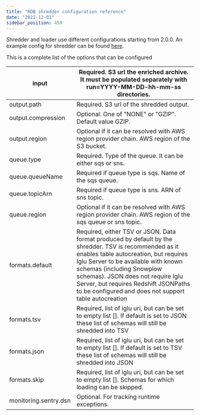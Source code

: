 ```yaml
---
title: "RDB shredder configuration reference"
date: "2021-12-01"
sidebar_position: 450
---
```


Shredder and loader use different configurations starting from 2.0.0. An example config for shredder can be found [here](https://github.com/snowplow/snowplow-rdb-loader/blob/2.0.0/config/shredder.batch.config.reference.hocon).

This is a complete list of the options that can be configured

| input                 | Required. S3 url the enriched archive. It must be populated separately with run=YYYY-MM-DD-hh-mm-ss directories.                                                                                                                                                                                                                                          |
|-----------------------|-----------------------------------------------------------------------------------------------------------------------------------------------------------------------------------------------------------------------------------------------------------------------------------------------------------------------------------------------------------|
| output.path           | Required. S3 url of the shredded output.                                                                                                                                                                                                                                                                                                                  |
| output.compression    | Optional. One of "NONE" or "GZIP". Default value GZIP.                                                                                                                                                                                                                                                                                                    |
| output.region         | Optional if it can be resolved with AWS region provider chain. AWS region of the S3 bucket.                                                                                                                                                                                                                                                               |
| queue.type            | Required. Type of the queue. It can be either sqs or sns.                                                                                                                                                                                                                                                                                                 |
| queue.queueName       | Required if queue type is sqs. Name of the sqs queue.                                                                                                                                                                                                                                                                                                     |
| queue.topicArn        | Required if queue type is sns. ARN of sns topic.                                                                                                                                                                                                                                                                                                          |
| queue.region          | Optional if it can be resolved with AWS region provider chain. AWS region of the sqs queue or sns topic.                                                                                                                                                                                                                                                  |
| formats.default       | Required, either TSV or JSON. Data format produced by default by the shredder. TSV is recommended as it enables table autocreation, but requires Iglu Server to be available with known schemas (including Snowplow schemas). JSON does not require Iglu Server, but requires Redshift JSONPaths to be configured and does not support table autocreation |
| formats.tsv           | Required, list of iglu uri, but can be set to empty list []. If default is set to JSON these list of schemas will still be shredded into TSV                                                                                                                                                                                                              |
| formats.json          | Required, list of iglu uri, but can be set to empty list []. If default is set to TSV these list of schemas will still be shredded into JSON                                                                                                                                                                                                              |
| formats.skip          | Required, list of iglu uri, but can be set to empty list []. Schemas for which loading can be skipped.                                                                                                                                                                                                                                                    |
| monitoring.sentry.dsn | Optional. For tracking runtime exceptions.                                                                                                                                                                                                                                                                                                                |
